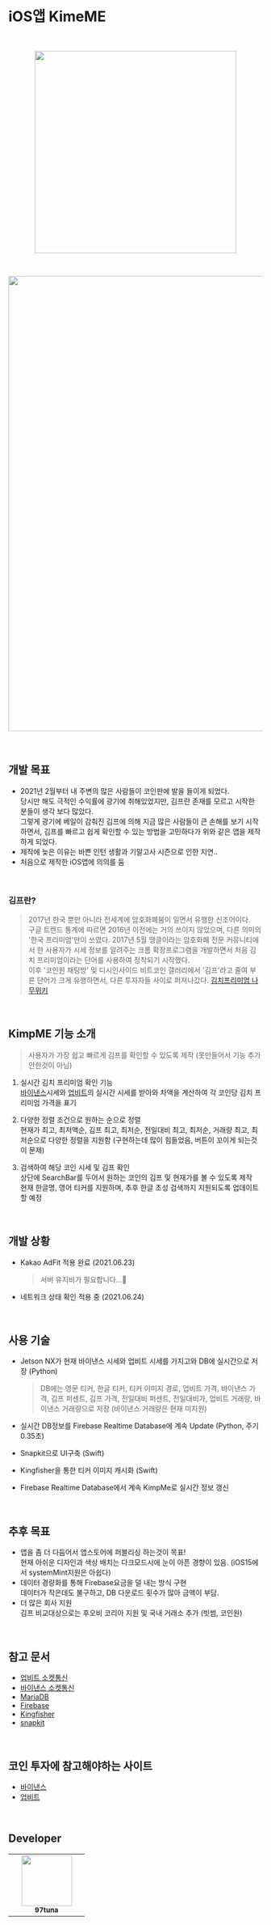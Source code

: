 <!-- Made By     : 2_tuna_97 -->

# iOS앱 KimeME
<br>

<p align="center">
    <img width="400px" src="https://user-images.githubusercontent.com/50114556/121816502-016e0100-ccb7-11eb-96a9-7f9b0b4b6cd3.png">
</p>
<br>
<!-- KimpMe 앱 사진 -->
<p align="center">
    <img width="900px" src="https://user-images.githubusercontent.com/50114556/122393980-6de74980-cfb0-11eb-8838-8f09b2269645.png">
</p>
<br>

## 개발 목표

* 2021년 2월부터 내 주변의 많은 사람들이 코인판에 발을 들이게 되었다.
<br> 당시만 해도 극적인 수익률에 광기에 취해있었지만, 김프란 존재를 모르고 시작한 분들이 생각 보다 많았다.
<br> 그렇게 광기에 베일이 감춰진 김프에 의해 지금 많은 사람들이 큰 손해를 보기 시작하면서, 김프를 빠르고 쉽게 확인할 수 있는 방법을 고민하다가 위와 같은 앱을 제작하게 되었다.
* 제작에 늦은 이유는 바쁜 인턴 생활과 기말고사 시즌으로 인한 지연..
* 처음으로 제작한 iOS앱에 의의를 둠
<br>

### 김프란?
> 2017년 한국 뿐만 아니라 전세계에 암호화폐붐이 일면서 유행한 신조어이다. <br> 구글 트렌드 통계에 따르면 2016년 이전에는 거의 쓰이지 않았으며, 다른 의미의 '한국 프리미엄'만이 쓰였다. 2017년 5월 땡글이라는 암호화폐 전문 커뮤니티에서 한 사용자가 시세 정보를 알려주는 크롬 확장프로그램을 개발하면서 처음 김치 프리미엄이라는 단어를 사용하여 정착되기 시작했다. <br> 이후 '코인원 채팅방' 및 디시인사이드 비트코인 갤러리에서 '김프'라고 줄여 부른 단어가 크게 유행하면서, 다른 투자자들 사이로 퍼져나갔다. [김치프리미엄 나무위키](https://namu.wiki/w/%EA%B9%80%EC%B9%98%20%ED%94%84%EB%A6%AC%EB%AF%B8%EC%97%84)
<br>

## KimpME 기능 소개
> 사용자가 가장 쉽고 빠르게 김프를 확인할 수 있도록 제작 (못만들어서 기능 추가 안한것이 아님)

1. 실시간 김치 프리미엄 확인 기능 <br>
[바이낸스](https://binance.com/ko)시세와 [업비트](https://upbit.com)의 실시간 시세를 받아와 차액을 계산하여 각 코인당 김치 프리미엄 가격을 표기

2. 다양한 정렬 조건으로 원하는 순으로 정렬 <br>
현재가 최고, 최저액순, 김프 최고, 최저순, 전일대비 최고, 최저순, 거래량 최고, 최저순으로 다양한 정렬을 지원함 (구현하는데 많이 힘들었음, 버튼이 꼬이게 되는것이 문제)

3. 검색하여 해당 코인 시세 및 김프 확인 <br>
상단에 SearchBar를 두어서 원하는 코인의 김프 및 현재가를 볼 수 있도록 제작 <br>
현재 한글명, 영어 티커를 지원하며, 추후 한글 초성 검색까지 지원되도록 업데이트 할 예정 <br>
<br>

## 개발 상황

 - Kakao AdFit 적용 완료 (2021.06.23)
    > 서버 유지비가 필요합니다...🥲
 - 네트워크 상태 확인 적용 중 (2021.06.24)
<br>

## 사용 기술
 - Jetson NX가 현재 바이낸스 시세와 업비트 시세를 가지고와 DB에 실시간으로 저장 (Python)
    > DB에는 영문 티커, 한글 티커, 티커 이미지 경로, 업비트 가격, 바이낸스 가격, 김프 퍼센트, 김프 가격, 전일대비 퍼센트, 전일대비가, 업비트 거래량, 바이낸스 거래량으로 저장 (바이낸스 거래량은 현재 미지원)

 - 실시간 DB정보를 Firebase Realtime Database에 계속 Update (Python, 주기 0.35초)
 - Snapkit으로 UI구축 (Swift)
 - Kingfisher을 통한 티커 이미지 캐시화 (Swift)
 - Firebase Realtime Database에서 계속 KimpMe로 실시간 정보 갱신
<br>

## 추후 목표
 * 앱을 좀 더 다듬어서 앱스토어에 퍼블리싱 하는것이 목표! <br>
 현재 아쉬운 디자인과 색상 배치는 다크모드시에 눈이 아픈 경향이 있음. (iOS15에서 systemMint지원은 아쉽다)
 * 데이터 경량화를 통해 Firebase요금을 덜 내는 방식 구현 <br>
 데이터가 작은데도 불구하고, DB 다운로드 횟수가 많아 금액이 부담.
 * 더 많은 회사 지원 <br>
 김프 비교대상으로는 후오비 코리아 지원 및 국내 거래소 추가 (빗썸, 코인원)
<br>

## 참고 문서
* [업비트 소켓통신](https://docs.upbit.com/docs/upbit-quotation-websocket)
* [바이낸스 소켓통신](https://github.com/binance/binance-spot-api-docs)
* [MariaDB](https://mariadb.org)
* [Firebase](https://firebase.google.com/?hl=ko)
* [Kingfisher](https://github.com/onevcat/Kingfisher)
* [snapkit](https://github.com/SnapKit/SnapKit)
<br>

## 코인 투자에 참고해야하는 사이트
* [바이낸스](https://binance.com/ko)
* [업비트](https://upbit.com)
<br>

## Developer
<table>
    <tr>
        <td align="center" width="135px">
            <a href="https://github.com/97tuna"><img height="100px" width="100px" src="https://avatars3.githubusercontent.com/u/50114556?s=400&v=4"></img></a><br />
            <sub> <b> 97tuna </b> </sub>
        </td>
    </tr>
</table>

<!-- 2020.12.27(SUN) [MOD] update README.md -->
